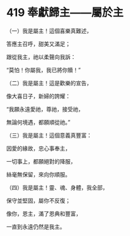 # 419 奉獻歸主——屬於主

（一）我是屬主！這個喜樂真難述，

答應主召呼，甜美又滿足；

跟從我主，祂以柔聲向我訴：

“莫怕！你屬我，我已將你贖！”

（二）我是屬主！這是歡樂的宣告，

像大喜日子，新婦的誇耀：

“我願永遠愛祂，尊祂，接受祂，

無論何境遇，都願順從祂。”

（三）我是屬主！這個意義真豐富：

因愛的緣故，忠心事奉主，

一切事上，都願絕對的降服，

絲毫無保留，來向你順服。

（四）我是屬主！靈、魂、身體，我全部，

保守並堅固，屬你不反復；

像你，恩主，滿了恩典和豐富，

一直到永遠仍然是我主。

